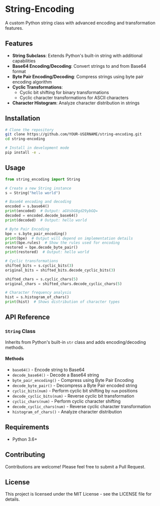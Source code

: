 # String-Encoding

A custom Python string class with advanced encoding and transformation features.

## Features

- **String Subclass**: Extends Python's built-in string with additional capabilities
- **Base64 Encoding/Decoding**: Convert strings to and from Base64 format
- **Byte Pair Encoding/Decoding**: Compress strings using byte pair encoding algorithm
- **Cyclic Transformations**: 
  - Cyclic bit shifting for binary transformations
  - Cyclic character transformations for ASCII characters
- **Character Histogram**: Analyze character distribution in strings

## Installation

```bash
# Clone the repository
git clone https://github.com/YOUR-USERNAME/string-encoding.git
cd string-encoding

# Install in development mode
pip install -e .
```

## Usage

```python
from string_encoding import String

# Create a new String instance
s = String("hello world")

# Base64 encoding and decoding
encoded = s.base64()
print(encoded)  # Output: aGVsbG8gd29ybGQ=
decoded = encoded.decode_base64()
print(decoded)  # Output: hello world

# Byte Pair Encoding
bpe = s.byte_pair_encoding()
print(bpe)  # Output will depend on implementation details
print(bpe.rules)  # Show the rules used for encoding
restored = bpe.decode_byte_pair()
print(restored)  # Output: hello world

# Cyclic transformations
shifted_bits = s.cyclic_bits(3)
original_bits = shifted_bits.decode_cyclic_bits(3)

shifted_chars = s.cyclic_chars(5)
original_chars = shifted_chars.decode_cyclic_chars(5)

# Character frequency analysis
hist = s.histogram_of_chars()
print(hist)  # Shows distribution of character types
```

## API Reference

### `String` Class

Inherits from Python's built-in `str` class and adds encoding/decoding methods.

#### Methods

- `base64()` - Encode string to Base64
- `decode_base64()` - Decode a Base64 string
- `byte_pair_encoding()` - Compress using Byte Pair Encoding
- `decode_byte_pair()` - Decompress a Byte Pair encoded string
- `cyclic_bits(num)` - Perform cyclic bit shifting by `num` positions
- `decode_cyclic_bits(num)` - Reverse cyclic bit transformation
- `cyclic_chars(num)` - Perform cyclic character shifting
- `decode_cyclic_chars(num)` - Reverse cyclic character transformation
- `histogram_of_chars()` - Analyze character distribution

## Requirements

- Python 3.6+

## Contributing

Contributions are welcome! Please feel free to submit a Pull Request.

## License

This project is licensed under the MIT License - see the LICENSE file for details.
